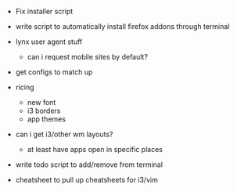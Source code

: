 * Fix installer script

* write script to automatically install firefox addons through terminal

* lynx user agent stuff
    - can i request mobile sites by default?

* get configs to match up

* ricing
  - new font
  - i3 borders
  - app themes

* can i get i3/other wm layouts?
   - at least have apps open in specific places

* write todo script to add/remove from terminal

* cheatsheet to pull up cheatsheets for i3/vim